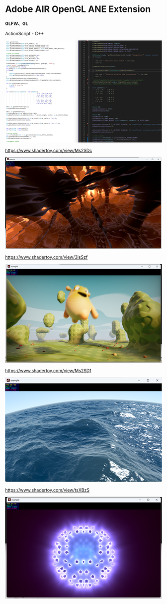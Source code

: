 # Adobe AIR OpenGL ANE Extension

**GLFW、GL**



ActionScript  -  C++

![code](screenshot\code.png)



https://www.shadertoy.com/view/Ms2SDc

![1](screenshot\1.png)



https://www.shadertoy.com/view/3lsSzf

![2](screenshot\2.png)



https://www.shadertoy.com/view/Ms2SD1

![3](screenshot\3.png)



https://www.shadertoy.com/view/tsXBzS

![4](screenshot\4.png)
